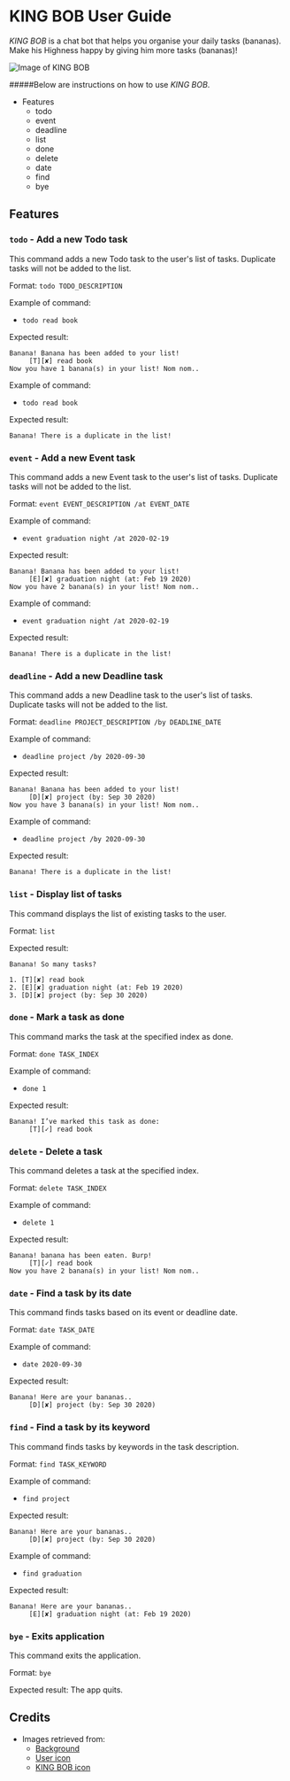 # KING BOB User Guide

_KING BOB_ is a chat bot that helps you organise your daily tasks (bananas). Make his Highness happy by giving him more 
tasks (bananas)!
 
![Image of KING BOB](https://raw.githubusercontent.com/kkangs0226/ip/master/docs/Ui.png)
 
#####Below are instructions on how to use _KING BOB_.

- Features
  - todo 
  - event
  - deadline 
  - list
  - done
  - delete
  - date
  - find
  - bye  
  
## Features
  
### `todo` - Add a new Todo task
This command adds a new Todo task to the user's list of tasks.
Duplicate tasks will not be added to the list. 

Format: 
`todo TODO_DESCRIPTION`

Example of command:
- `todo read book` 

Expected result:
```
Banana! Banana has been added to your list!
     [T][✘] read book
Now you have 1 banana(s) in your list! Nom nom..
```

Example of command:
- `todo read book` 

Expected result:
```
Banana! There is a duplicate in the list!
```

### `event` - Add a new Event task
This command adds a new Event task to the user's list of tasks.
Duplicate tasks will not be added to the list. 

Format: 
`event EVENT_DESCRIPTION /at EVENT_DATE`

Example of command:
- `event graduation night /at 2020-02-19`

Expected result:
```
Banana! Banana has been added to your list!
     [E][✘] graduation night (at: Feb 19 2020)
Now you have 2 banana(s) in your list! Nom nom..
```

Example of command:
- `event graduation night /at 2020-02-19`

Expected result:
```
Banana! There is a duplicate in the list!
```

### `deadline` - Add a new Deadline task
This command adds a new Deadline task to the user's list of tasks.
Duplicate tasks will not be added to the list. 

Format:
`deadline PROJECT_DESCRIPTION /by DEADLINE_DATE`

Example of command:
- `deadline project /by 2020-09-30`

Expected result:
```
Banana! Banana has been added to your list!
     [D][✘] project (by: Sep 30 2020)
Now you have 3 banana(s) in your list! Nom nom..
```

Example of command:
- `deadline project /by 2020-09-30`

Expected result:
```
Banana! There is a duplicate in the list!
```

### `list` - Display list of tasks 
This command displays the list of existing tasks to the user. 

Format:
`list`

Expected result:
```
Banana! So many tasks?

1. [T][✘] read book
2. [E][✘] graduation night (at: Feb 19 2020)
3. [D][✘] project (by: Sep 30 2020)
```

### `done` - Mark a task as done
This command marks the task at the specified index as done. 

Format:
`done TASK_INDEX`

Example of command:
- `done 1`

Expected result:
```
Banana! I’ve marked this task as done:
     [T][✓] read book
```

### `delete` - Delete a task 
This command deletes a task at the specified index. 

Format:
`delete TASK_INDEX`

Example of command:
- `delete 1`

Expected result:
```
Banana! banana has been eaten. Burp!
     [T][✓] read book
Now you have 2 banana(s) in your list! Nom nom..
```

### `date` - Find a task by its date
This command finds tasks based on its event or deadline date. 

Format:
`date TASK_DATE`

Example of command:
- `date 2020-09-30`

Expected result: 
```
Banana! Here are your bananas..
     [D][✘] project (by: Sep 30 2020)
```

### `find` - Find a task by its keyword
This command finds tasks by keywords in the task description. 

Format: 
`find TASK_KEYWORD`

Example of command:
- `find project`

Expected result: 
```
Banana! Here are your bananas..
     [D][✘] project (by: Sep 30 2020)
```

Example of command: 
- `find graduation`  

Expected result: 
```
Banana! Here are your bananas..
     [E][✘] graduation night (at: Feb 19 2020)
```

### `bye` - Exits application
This command exits the application. 

Format:
`bye`

Expected result:
The app quits. 
  
  
## Credits

* Images retrieved from:
  * [Background](https://www.pinterest.co.kr/pin/661114420275950559/)
  * [User icon](https://www.pinterest.com/pin/484559241150248458/)
  * [KING BOB icon](https://despicableme.fandom.com/wiki/Bob)
